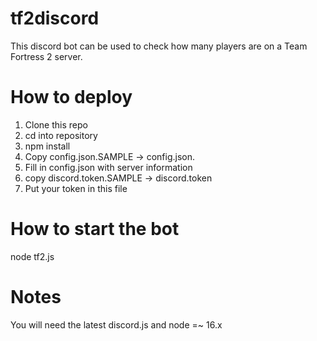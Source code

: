 # tf2discord

This discord bot can be used to check how many players are on a Team Fortress 2 server.

# How to deploy
1. Clone this repo
2. cd into repository
3. npm install
4. Copy config.json.SAMPLE -> config.json.
5. Fill in config.json with server information
6. copy discord.token.SAMPLE -> discord.token
7. Put your token in this file

# How to start the bot
node tf2.js

# Notes
You will need the latest discord.js and node =~ 16.x